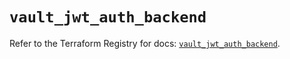 # `vault_jwt_auth_backend`

Refer to the Terraform Registry for docs: [`vault_jwt_auth_backend`](https://registry.terraform.io/providers/hashicorp/vault/4.2.0/docs/resources/jwt_auth_backend).
